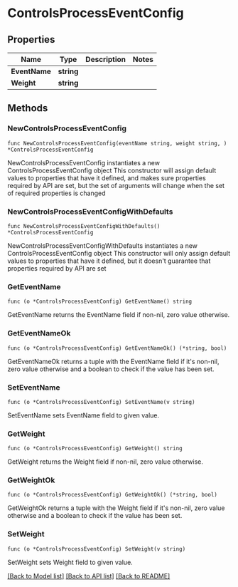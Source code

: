 # ControlsProcessEventConfig

## Properties

Name | Type | Description | Notes
------------ | ------------- | ------------- | -------------
**EventName** | **string** |  | 
**Weight** | **string** |  | 

## Methods

### NewControlsProcessEventConfig

`func NewControlsProcessEventConfig(eventName string, weight string, ) *ControlsProcessEventConfig`

NewControlsProcessEventConfig instantiates a new ControlsProcessEventConfig object
This constructor will assign default values to properties that have it defined,
and makes sure properties required by API are set, but the set of arguments
will change when the set of required properties is changed

### NewControlsProcessEventConfigWithDefaults

`func NewControlsProcessEventConfigWithDefaults() *ControlsProcessEventConfig`

NewControlsProcessEventConfigWithDefaults instantiates a new ControlsProcessEventConfig object
This constructor will only assign default values to properties that have it defined,
but it doesn't guarantee that properties required by API are set

### GetEventName

`func (o *ControlsProcessEventConfig) GetEventName() string`

GetEventName returns the EventName field if non-nil, zero value otherwise.

### GetEventNameOk

`func (o *ControlsProcessEventConfig) GetEventNameOk() (*string, bool)`

GetEventNameOk returns a tuple with the EventName field if it's non-nil, zero value otherwise
and a boolean to check if the value has been set.

### SetEventName

`func (o *ControlsProcessEventConfig) SetEventName(v string)`

SetEventName sets EventName field to given value.


### GetWeight

`func (o *ControlsProcessEventConfig) GetWeight() string`

GetWeight returns the Weight field if non-nil, zero value otherwise.

### GetWeightOk

`func (o *ControlsProcessEventConfig) GetWeightOk() (*string, bool)`

GetWeightOk returns a tuple with the Weight field if it's non-nil, zero value otherwise
and a boolean to check if the value has been set.

### SetWeight

`func (o *ControlsProcessEventConfig) SetWeight(v string)`

SetWeight sets Weight field to given value.



[[Back to Model list]](../README.md#documentation-for-models) [[Back to API list]](../README.md#documentation-for-api-endpoints) [[Back to README]](../README.md)


